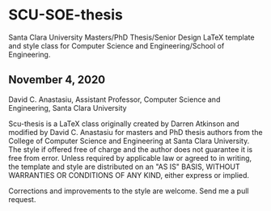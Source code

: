# SCU-SOE-thesis
Santa Clara University Masters/PhD Thesis/Senior Design LaTeX template and style class for Computer Science and Engineering/School of Engineering.

## November 4, 2020
David C. Anastasiu, Assistant Professor, Computer Science and Engineering, Santa Clara University

Scu-thesis is a LaTeX class originally created by Darren Atkinson and modified by David C. Anastasiu for masters and PhD thesis authors 
from the College of Computer Science and Engineering at Santa Clara University. The style if offered free of charge and the author does not guarantee it is free from error. Unless required by applicable law or agreed to in writing, the template and style are distributed on an "AS IS" BASIS, WITHOUT WARRANTIES OR CONDITIONS OF ANY KIND, either express or implied.

Corrections and improvements to the style are welcome. Send me a pull request.
